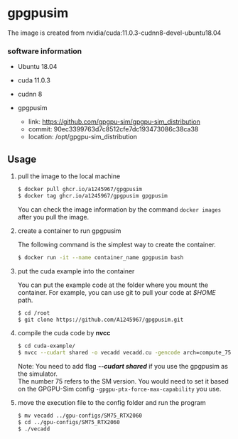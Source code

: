 # gpgpusim

The image is created from nvidia/cuda:11.0.3-cudnn8-devel-ubuntu18.04

### software information

* Ubuntu 18.04
* cuda 11.0.3 

* cudnn 8

* gpgpusim
  * link: https://github.com/gpgpu-sim/gpgpu-sim_distribution
  * commit: 90ec3399763d7c8512cfe7dc193473086c38ca38
  * location: /opt/gpgpu-sim_distribution

## Usage 

1. pull the image to the local machine

   ```bash
   $ docker pull ghcr.io/a1245967/gpgpusim
   $ docker tag ghcr.io/a1245967/gpgpusim gpgpusim
   ```

   You can check the image information by the command  `docker images` after you pull the image.

   

2. create a container to run gpgpusim

   The following command is the simplest way to create the container.

   ```bash
   $ docker run -it --name container_name gpgpusim bash
   ```



3. put the cuda example into the container

   You can put the example code at the folder where you mount the container. For example, you can use git to pull your code at *$HOME* path.
   
   ```bash
   $ cd /root
   $ git clone https://github.com/A1245967/gpgpusim.git
   ```
   

4. compile the cuda code by **nvcc**

   ```bash
   $ cd cuda-example/
   $ nvcc --cudart shared -o vecadd vecadd.cu -gencode arch=compute_75,code=compute_75
   ```

   Note: You need to add flag ***--cudart shared***  if you use the gpgpusim as the simulator.  
   The number 75 refers to the SM version. You would need to set it based on the GPGPU-Sim config `-gpgpu-ptx-force-max-capability` you use.
   
5. move the execution file to the config folder and run the program

   ```bash
   $ mv vecadd ../gpu-configs/SM75_RTX2060
   $ cd ../gpu-configs/SM75_RTX2060
   $ ./vecadd
   ```

   
